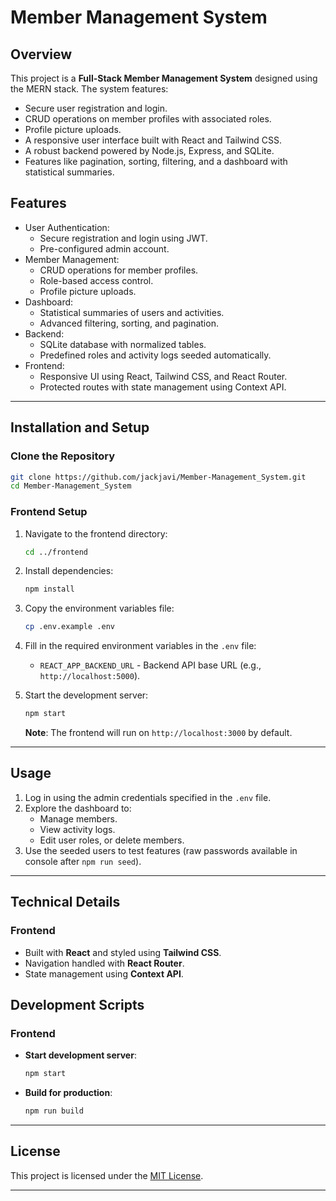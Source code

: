 # Member Management System

## Overview

This project is a **Full-Stack Member Management System** designed using the MERN stack. The system features:

- Secure user registration and login.
- CRUD operations on member profiles with associated roles.
- Profile picture uploads.
- A responsive user interface built with React and Tailwind CSS.
- A robust backend powered by Node.js, Express, and SQLite.
- Features like pagination, sorting, filtering, and a dashboard with statistical summaries.

## Features

- User Authentication:
  - Secure registration and login using JWT.
  - Pre-configured admin account.
- Member Management:
  - CRUD operations for member profiles.
  - Role-based access control.
  - Profile picture uploads.
- Dashboard:
  - Statistical summaries of users and activities.
  - Advanced filtering, sorting, and pagination.
- Backend:
  - SQLite database with normalized tables.
  - Predefined roles and activity logs seeded automatically.
- Frontend:
  - Responsive UI using React, Tailwind CSS, and React Router.
  - Protected routes with state management using Context API.

---

## Installation and Setup

### Clone the Repository

```bash
git clone https://github.com/jackjavi/Member-Management_System.git
cd Member-Management_System
```

### Frontend Setup

1. Navigate to the frontend directory:
   ```bash
   cd ../frontend
   ```
2. Install dependencies:
   ```bash
   npm install
   ```
3. Copy the environment variables file:
   ```bash
   cp .env.example .env
   ```
4. Fill in the required environment variables in the `.env` file:

   - `REACT_APP_BACKEND_URL` - Backend API base URL (e.g., `http://localhost:5000`).

5. Start the development server:
   ```bash
   npm start
   ```
   **Note**: The frontend will run on `http://localhost:3000` by default.

---

## Usage

1. Log in using the admin credentials specified in the `.env` file.
2. Explore the dashboard to:
   - Manage members.
   - View activity logs.
   - Edit user roles, or delete members.
3. Use the seeded users to test features (raw passwords available in console after `npm run seed`).

---

## Technical Details

### Frontend

- Built with **React** and styled using **Tailwind CSS**.
- Navigation handled with **React Router**.
- State management using **Context API**.

## Development Scripts

### Frontend

- **Start development server**:
  ```bash
  npm start
  ```
- **Build for production**:
  ```bash
  npm run build
  ```

---

## License

This project is licensed under the [MIT License](LICENSE).

---
